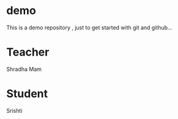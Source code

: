 # demo
This is a demo repository , just to get started with git and github...

# Teacher
Shradha Mam

# Student
Srishti
